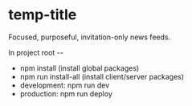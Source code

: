 # temp-title

Focused, purposeful, invitation-only news feeds.

In project root --

- npm install (install global packages)
- npm run install-all (install client/server packages)
- development: npm run dev
- production: npm run deploy
